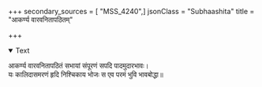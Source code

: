 +++
secondary_sources = [ "MSS_4240",]
jsonClass = "Subhaashita"
title = "आकर्ण्य वारवनितापठितम्"

+++

<details open><summary>Text</summary>

आकर्ण्य वारवनितापठितं सभायां संपूरणं सपदि पादमुदारभावः।  
यः कालिदासमरणं हृदि निश्चिकाय भोजः स एव परमं भुवि भावबोद्धा॥
</details>
